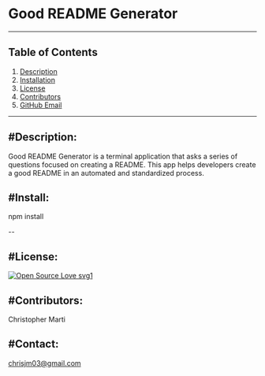 

# Good README Generator

---




Table of Contents  
--
1. [Description](#description)
2. [Installation](#install)
3. [License](#license)
4. [Contributors](#contributors)
5. [GitHub Email](#contact)

---



#Description:  
---
Good README Generator is a terminal application that asks a series of questions focused on creating a README. This app helps developers create a good README in an automated and standardized process.




#Install: 
--  
npm install





-- 





#License:  
--
[![Open Source Love svg1](https://badges.frapsoft.com/os/v1/open-source.svg?v=103)](https://github.com/ellerbrock/open-source-badges/)




#Contributors: 
-- 
Christopher Marti





#Contact: 
-- 
chrisjm03@gmail.com




